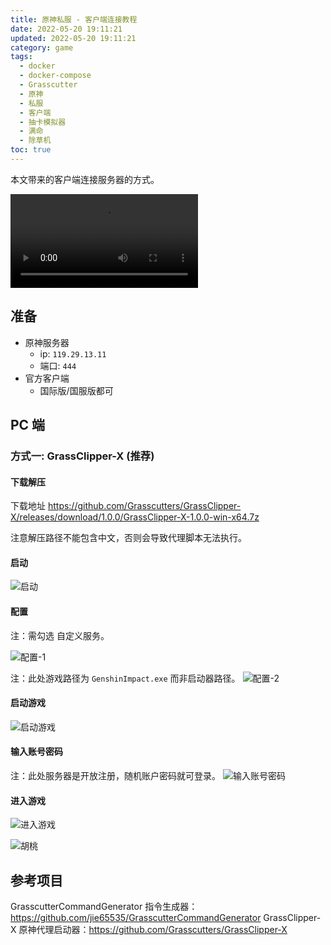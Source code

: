 ```yaml
---
title: 原神私服 - 客户端连接教程
date: 2022-05-20 19:11:21
updated: 2022-05-20 19:11:21
category: game
tags:
  - docker
  - docker-compose
  - Grasscutter
  - 原神
  - 私服
  - 客户端
  - 抽卡模拟器
  - 满命
  - 除草机
toc: true
---
```


本文带来的客户端连接服务器的方式。

<video src="/img/grasscutter/胡桃.mp4" controls="controls"></video>

<!-- more -->

## 准备

- 原神服务器
    - ip:   `119.29.13.11`
    - 端口: `444`
- 官方客户端
  - 国际版/国服版都可

## PC 端

### 方式一: GrassClipper-X (推荐)

#### 下载解压

下载地址 https://github.com/Grasscutters/GrassClipper-X/releases/download/1.0.0/GrassClipper-X-1.0.0-win-x64.7z

注意解压路径不能包含中文，否则会导致代理脚本无法执行。

#### 启动

![启动](/img/grasscutter/Grasscutter-X-01.webp) 

#### 配置 

注：需勾选 自定义服务。

![配置-1 ](/img/grasscutter/Grasscutter-X-02.webp) 


注：此处游戏路径为 `GenshinImpact.exe` 而非启动器路径。
![配置-2 ](/img/grasscutter/Grasscutter-X-03.webp) 


#### 启动游戏

![启动游戏 ](/img/grasscutter/Grasscutter-X-04.webp) 

#### 输入账号密码

注：此处服务器是开放注册，随机账户密码就可登录。
![输入账号密码 ](/img/grasscutter/Grasscutter-X-05.webp) 


#### 进入游戏

![进入游戏 ](/img/grasscutter/Grasscutter-X-06.webp) 

![胡桃 ](/img/grasscutter/胡桃.webp) 


## 参考项目

GrasscutterCommandGenerator 指令生成器： https://github.com/jie65535/GrasscutterCommandGenerator
GrassClipper-X 原神代理启动器：https://github.com/Grasscutters/GrassClipper-X

